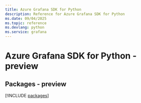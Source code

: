 ```yaml
---
title: Azure Grafana SDK for Python
description: Reference for Azure Grafana SDK for Python
ms.date: 09/04/2025
ms.topic: reference
ms.devlang: python
ms.service: grafana
---
```

# Azure Grafana SDK for Python - preview
## Packages - preview
[!INCLUDE [packages](grafana-index.md)]